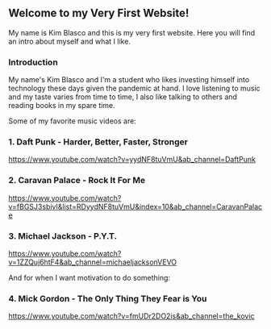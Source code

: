 ## Welcome to my Very First Website!

My name is Kim Blasco and this is my very first website. Here you will find an intro about myself and what I like.

### Introduction

My name's Kim Blasco and I'm a student who likes investing himself into technology these days given the pandemic at hand.
I love listening to music and my taste varies from time to time, I also like talking to others and reading books in my spare time.






Some of my favorite music videos are:
### 1. Daft Punk - Harder, Better, Faster, Stronger

https://www.youtube.com/watch?v=yydNF8tuVmU&ab_channel=DaftPunk


### 2. Caravan Palace - Rock It For Me

https://www.youtube.com/watch?v=fBGSJ3sbivI&list=RDyydNF8tuVmU&index=10&ab_channel=CaravanPalace


### 3. Michael Jackson - P.Y.T.

https://www.youtube.com/watch?v=1ZZQuj6htF4&ab_channel=michaeljacksonVEVO

  
  And for when I want motivation to do something:

### 4. Mick Gordon - The Only Thing They Fear is You

https://www.youtube.com/watch?v=fmUDr2DO2is&ab_channel=the_kovic
